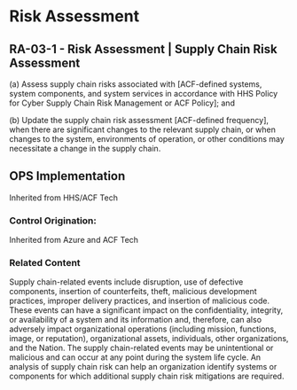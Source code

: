 # Risk Assessment
## RA-03-1 - Risk Assessment | Supply Chain Risk Assessment

(a) Assess supply chain risks associated with [ACF-defined systems, system components, and system services in accordance with HHS Policy for Cyber Supply Chain Risk Management or ACF Policy]; and

(b) Update the supply chain risk assessment [ACF-defined frequency], when there are significant changes to the relevant supply chain, or when changes to the system, environments of operation, or other conditions may necessitate a change in the supply chain.

## OPS Implementation

Inherited from HHS/ACF Tech

### Control Origination:

Inherited from Azure and ACF Tech

### Related Content

Supply chain-related events include disruption, use of defective components, insertion of counterfeits, theft, malicious development practices, improper delivery practices, and insertion of malicious code. These events can have a significant impact on the confidentiality, integrity, or availability of a system and its information and, therefore, can also adversely impact organizational operations (including mission, functions, image, or reputation), organizational assets, individuals, other organizations, and the Nation. The supply chain-related events may be unintentional or malicious and can occur at any point during the system life cycle. An analysis of supply chain risk can help an organization identify systems or components for which additional supply chain risk mitigations are required.
